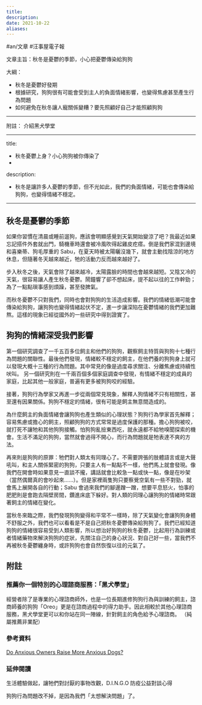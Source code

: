 ```yaml
---
title:
description: 
date: 2021-10-22
aliases:
---
```


#an/文章 #汪事屋電子報 

文章主旨：秋冬是憂鬱的季節，小心把憂鬱傳染給狗狗

大綱：
- 秋冬是憂鬱好發期
- 根據研究，狗狗很有可能會受到主人的負面情緒影響，也變得焦慮甚至產生行為問題
- 如何避免在秋冬讓人寵關係變糟？要先照顧好自己才能照顧狗狗

---

附註：
介紹黑犬學堂

---

title:
- 秋冬憂鬱上身？小心狗狗被你傳染了
- 

description:
- 秋冬是讓許多人憂鬱的季節，但不光如此，我們的負面情緒，可能也會傳染給狗狗，也變得情緒不穩定。

---

## 秋冬是憂鬱的季節
如果你習慣在清晨或睡前遛狗，應該會明顯感覺到天氣開始變涼了吧？我最近如果忘記搭件外套就出門，騎機車時還會被冷風吹得起雞皮疙瘩。倒是我們家混到邊境和喜樂蒂、狗毛厚重的 Sabu，在夏天時被太陽曬沒幾下，就會主動找陰涼的地方休息，但隨著冬天越來越近，牠的活動力反而越來越好了。

步入秋冬之後，天氣會除了越來越冷，太陽露臉的時間也會越來越短。又陰又冷的天氣，很容易讓人產生秋冬憂鬱。鬧鐘響了卻不想起床，提不起以往的工作幹勁；為了一點點瑣事感到煩躁，甚至發脾氣。

而秋冬憂鬱不只對我們，同時也會對狗狗的生活造成影響。我們的情緒低潮可能會傳染給狗狗，讓狗狗也變得情緒起伏不定，進一步讓深陷在憂鬱情緒的我們更加難熬。這樣的現象已經從國外的一些研究中得到證實了。

## 狗狗的情緒深受我們影響
第一個研究調查了一千五百多位飼主和他們的狗狗，觀察飼主特質與狗狗十七種行為問題的關聯性。最後他們發現，情緒較不穩定的飼主，在他們養的狗狗身上就可以發現大概十三種的行為問題。其中常見的像是過度尋求關注、分離焦慮或持續性吠叫。
另一個研究則在一千兩百個多個家庭調查中發現，有情緒不穩定的成員的家庭，比起其他一般家庭，普遍有更多被狗狗咬的經驗。

接著，狗狗行為學家又再進一步從兩個常見現象，解釋人狗情緒不只有相關性，甚至還有因果關係。狗狗不穩定的情緒，很有可能是飼主無意間造成的。

為什麼飼主的負面情緒會讓狗狗也產生類似的心理狀態？狗狗行為學家首先解釋；容易焦慮或擔心的飼主，照顧狗狗的方式常常是過度保護的那種。擔心狗狗被咬，就打死不讓牠和其他狗狗接觸。怕狗狗亂撿東西吃，就永遠都不給牠嗅聞探索的機會。生活不滿足的狗狗，當然就會過得不開心，而行為問題就是牠表達不爽的方法。

再來則是狗狗的原罪：牠們對人類太有同理心了。不需要誇張的肢體語言或是大聲吼叫，和主人關係緊密的狗狗，只要主人有一點點不一樣，他們馬上就會發現。像我們在開會時如果意見一直談不攏，講話就會比較急一點或快一點，像是在吵架（當然偶爾真的會吵起來......）。但是家裡兩隻狗只要察覺空氣有一些不對勁，就會馬上展開各自的行動；Sabu 會過來我們的腳邊蹭一蹭，想要平息怒火，怕事的肥肥則是會跑去隔壁房間，鑽進床底下躲好。對人類的同理心讓狗狗的情緒時常跟著飼主的情緒在變化。

當秋冬來臨之際，我們發現狗狗變得和平常不一樣時，除了天氣變化會讓狗狗身體不舒服之外，我們也可以看看是不是自己把秋冬憂鬱傳染給狗狗了。我們已經知道狗狗的情緒很容易受到人類影響，所以想治好狗狗的秋冬憂鬱，比起用行為訓練或者情緒藥物來解決狗狗的症狀，先關注自己的身心狀況、對自己好一些，當我們不再被秋冬憂鬱纏身時，或許狗狗也會自然恢復以往的元氣了。

## 附註
### 推薦你一個特別的心理諮商服務：「黑犬學堂」
經營者除了是專業的心理諮商師外，也是一位長期進修狗狗行為與訓練的飼主，諮商師養的狗狗「Oreo」更是在諮商過程中的得力助手。因此相較於其他心理諮商服務，黑犬學堂更可以和你站在同一陣線，針對飼主的角色給予心理諮商。
（純屬推薦非業配）

### 參考資料
[Do Anxious Owners Raise More Anxious Dogs?](https://www.psychologytoday.com/us/blog/animals-and-us/202109/do-anxious-owners-raise-more-anxious-dogs)

### 延伸閱讀
生活體驗做起，讓牠們對討厭的事物改觀，D.I.N.G.O 防疫公益對談心得

狗狗行為問題改不掉，是因為我們「太想解決問題」了。